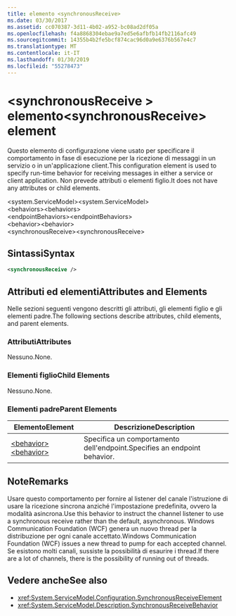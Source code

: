 ```yaml
---
title: elemento <synchronousReceive>
ms.date: 03/30/2017
ms.assetid: cc070387-3d11-4b02-a952-bc08ad2df05a
ms.openlocfilehash: f4a8868304ebae9a7ed5e6afbfb14fb2116afc49
ms.sourcegitcommit: 14355b4b2fe5bcf874cac96d0a9e6376b567e4c7
ms.translationtype: MT
ms.contentlocale: it-IT
ms.lasthandoff: 01/30/2019
ms.locfileid: "55278473"
---
```

# <a name="synchronousreceive-element"></a><span data-ttu-id="ec415-102">\<synchronousReceive > elemento</span><span class="sxs-lookup"><span data-stu-id="ec415-102">\<synchronousReceive> element</span></span>
<span data-ttu-id="ec415-103">Questo elemento di configurazione viene usato per specificare il comportamento in fase di esecuzione per la ricezione di messaggi in un servizio o in un'applicazione client.</span><span class="sxs-lookup"><span data-stu-id="ec415-103">This configuration element is used to specify run-time behavior for receiving messages in either a service or client application.</span></span> <span data-ttu-id="ec415-104">Non prevede attributi o elementi figlio.</span><span class="sxs-lookup"><span data-stu-id="ec415-104">It does not have any attributes or child elements.</span></span>  
  
 <span data-ttu-id="ec415-105">\<system.ServiceModel></span><span class="sxs-lookup"><span data-stu-id="ec415-105">\<system.ServiceModel></span></span>  
<span data-ttu-id="ec415-106">\<behaviors></span><span class="sxs-lookup"><span data-stu-id="ec415-106">\<behaviors></span></span>  
<span data-ttu-id="ec415-107">\<endpointBehaviors></span><span class="sxs-lookup"><span data-stu-id="ec415-107">\<endpointBehaviors></span></span>  
<span data-ttu-id="ec415-108">\<behavior></span><span class="sxs-lookup"><span data-stu-id="ec415-108">\<behavior></span></span>  
<span data-ttu-id="ec415-109">\<synchronousReceive></span><span class="sxs-lookup"><span data-stu-id="ec415-109">\<synchronousReceive></span></span>  
  
## <a name="syntax"></a><span data-ttu-id="ec415-110">Sintassi</span><span class="sxs-lookup"><span data-stu-id="ec415-110">Syntax</span></span>  
  
```xml  
<synchronousReceive />
```  
  
## <a name="attributes-and-elements"></a><span data-ttu-id="ec415-111">Attributi ed elementi</span><span class="sxs-lookup"><span data-stu-id="ec415-111">Attributes and Elements</span></span>  
 <span data-ttu-id="ec415-112">Nelle sezioni seguenti vengono descritti gli attributi, gli elementi figlio e gli elementi padre.</span><span class="sxs-lookup"><span data-stu-id="ec415-112">The following sections describe attributes, child elements, and parent elements.</span></span>  
  
### <a name="attributes"></a><span data-ttu-id="ec415-113">Attributi</span><span class="sxs-lookup"><span data-stu-id="ec415-113">Attributes</span></span>  
 <span data-ttu-id="ec415-114">Nessuno.</span><span class="sxs-lookup"><span data-stu-id="ec415-114">None.</span></span>  
  
### <a name="child-elements"></a><span data-ttu-id="ec415-115">Elementi figlio</span><span class="sxs-lookup"><span data-stu-id="ec415-115">Child Elements</span></span>  
 <span data-ttu-id="ec415-116">Nessuno.</span><span class="sxs-lookup"><span data-stu-id="ec415-116">None.</span></span>  
  
### <a name="parent-elements"></a><span data-ttu-id="ec415-117">Elementi padre</span><span class="sxs-lookup"><span data-stu-id="ec415-117">Parent Elements</span></span>  
  
|<span data-ttu-id="ec415-118">Elemento</span><span class="sxs-lookup"><span data-stu-id="ec415-118">Element</span></span>|<span data-ttu-id="ec415-119">Descrizione</span><span class="sxs-lookup"><span data-stu-id="ec415-119">Description</span></span>|  
|-------------|-----------------|  
|[<span data-ttu-id="ec415-120">\<behavior></span><span class="sxs-lookup"><span data-stu-id="ec415-120">\<behavior></span></span>](../../../../../docs/framework/configure-apps/file-schema/wcf/behavior-of-endpointbehaviors.md)|<span data-ttu-id="ec415-121">Specifica un comportamento dell'endpoint.</span><span class="sxs-lookup"><span data-stu-id="ec415-121">Specifies an endpoint behavior.</span></span>|  
  
## <a name="remarks"></a><span data-ttu-id="ec415-122">Note</span><span class="sxs-lookup"><span data-stu-id="ec415-122">Remarks</span></span>  
 <span data-ttu-id="ec415-123">Usare questo comportamento per fornire al listener del canale l'istruzione di usare la ricezione sincrona anziché l'impostazione predefinita, ovvero la modalità asincrona.</span><span class="sxs-lookup"><span data-stu-id="ec415-123">Use this behavior to instruct the channel listener to use a synchronous receive rather than the default, asynchronous.</span></span> <span data-ttu-id="ec415-124">Windows Communication Foundation (WCF) genera un nuovo thread per la distribuzione per ogni canale accettato.</span><span class="sxs-lookup"><span data-stu-id="ec415-124">Windows Communication Foundation (WCF) issues a new thread to pump for each accepted channel.</span></span> <span data-ttu-id="ec415-125">Se esistono molti canali, sussiste la possibilità di esaurire i thread.</span><span class="sxs-lookup"><span data-stu-id="ec415-125">If there are a lot of channels, there is the possibility of running out of threads.</span></span>  
  
## <a name="see-also"></a><span data-ttu-id="ec415-126">Vedere anche</span><span class="sxs-lookup"><span data-stu-id="ec415-126">See also</span></span>
- <xref:System.ServiceModel.Configuration.SynchronousReceiveElement>
- <xref:System.ServiceModel.Description.SynchronousReceiveBehavior>
